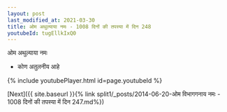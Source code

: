 ```yaml
---
layout: post
last_modified_at: 2021-03-30
title: ओम अथुल्याया नमः - 1008 दिनों की तपस्या में दिन 248
youtubeId: tugEllkIxQ0
---
```

 
 
 ओम अथुल्याया नमः  
 
 -  कोण अतुलनीय आहे 
 
  
 
  
 
 
 
 
 
 


{% include youtubePlayer.html id=page.youtubeId %}
 
[Next]({{ site.baseurl }}{% link  split1/_posts/2014-06-20-ओम विभागगनाय नमः - 1008 दिनों की तपस्या में दिन 247.md%})
 
